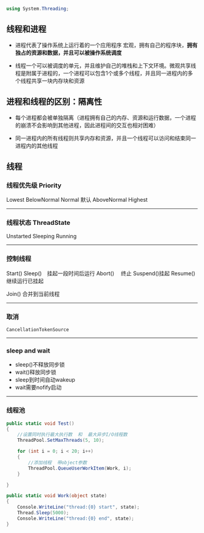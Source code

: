 
```c#
using System.Threading;
```

## 线程和进程

* 进程代表了操作系统上运行着的一个应用程序 宏观，拥有自己的程序块，**拥有独占的资源和数据，并且可以被操作系统调度**

* 线程一个可以被调度的单元，并且维护自己的堆栈和上下文环境。微观共享线程是附属于进程的，一个进程可以包含1个或多个线程，并且同一进程内的多个线程共享一块内存块和资源


## 进程和线程的区别：**隔离性**

* 每个进程都会被单独隔离（进程拥有自己的内存、资源和运行数据，一个进程的崩溃不会影响到其他进程，因此进程间的交互也相对困难）

* 同一进程内的所有线程则共享内存和资源，并且一个线程可以访问和结束同一进程内的其他线程

 
## 线程

### 线程优先级 Priority

Lowest
BelowNormal
Normal 默认
AboveNormal
Highest

***

### 线程状态 ThreadState

Unstarted
Sleeping
Running

***

### 控制线程

Start()
Sleep()　挂起一段时间后运行
Abort()　 终止
Suspend()挂起
Resume() 继续运行已挂起

Join() 合并到当前线程

***

### 取消

```CancellationTokenSource```

***

### sleep and wait

* sleep()不释放同步锁
* wait()释放同步锁
* sleep到时间自动wakeup 
* wait需要nofify启动

***

### 线程池

```c#
public static void Test()
{
    //设置同时执行最大执行数  和  最大异步I/O线程数
    ThreadPool.SetMaxThreads(5, 10);

    for (int i = 0; i < 20; i++)
    {
        //添加线程  带object参数
        ThreadPool.QueueUserWorkItem(Work, i);
    }

}

public static void Work(object state)
{
    Console.WriteLine("thread:{0} start", state);
    Thread.Sleep(5000);
    Console.WriteLine("thread:{0} end", state);
}
```

